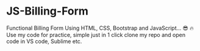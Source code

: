 # JS-Billing-Form
 Functional Billing Form Using HTML, CSS, Bootstrap and JavaScript... 😎 🔥
 Use my code for practice, simple just in 1 click clone my repo and open code in VS code, Sublime etc.
